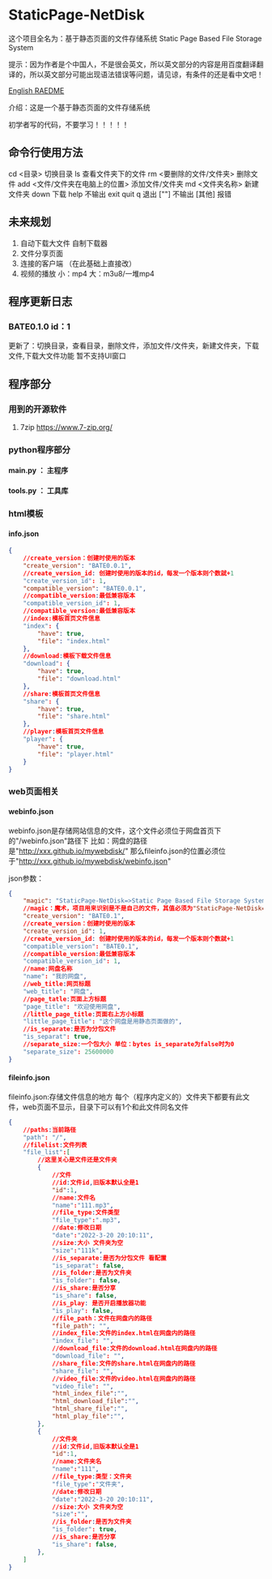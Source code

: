 # StaticPage-NetDisk
这个项目全名为：基于静态页面的文件存储系统 Static Page Based File Storage System

提示：因为作者是个中国人，不是很会英文，所以英文部分的内容是用百度翻译翻译的，所以英文部分可能出现语法错误等问题，请见谅，有条件的还是看中文吧！

[English RAEDME](README_EN.md)

介绍：这是一个基于静态页面的文件存储系统

初学者写的代码，不要学习！！！！！

## 命令行使用方法
cd <目录> 切换目录
ls 查看文件夹下的文件
rm <要删除的文件/文件夹> 删除文件
add <文件/文件夹在电脑上的位置> 添加文件/文件夹
md <文件夹名称> 新建文件夹
down 下载
help 不输出
exit quit q 退出
[""] 不输出
[其他] 报错

## 未来规划
1. 自动下载大文件 自制下载器
2. 文件分享页面
3. 连接的客户端 （在此基础上直接改）
4. 视频的播放 小：mp4 大：m3u8/一堆mp4

## 程序更新日志
### BATE0.1.0  id：1
更新了：切换目录，查看目录，删除文件，添加文件/文件夹，新建文件夹，下载文件,下载大文件功能
暂不支持UI窗口

## 程序部分
### 用到的开源软件
1. 7zip https://www.7-zip.org/

### python程序部分
#### main.py ： 主程序
#### tools.py ： 工具库

### html模板
#### info.json
```json
{
    //create_version：创建时使用的版本
    "create_version": "BATE0.0.1",
    //create_version_id: 创建时使用的版本的id，每发一个版本则个数就+1
    "create_version_id": 1,
    "compatible_version": "BATE0.0.1",
    //compatible_version:最低兼容版本
    "compatible_version_id": 1,
    //compatible_version:最低兼容版本
    //index:模板首页文件信息
    "index": {
        "have": true,
        "file": "index.html"
    },
    //download:模板下载文件信息
    "download": {
        "have": true,
        "file": "download.html"
    },
    //share:模板首页文件信息
    "share": {
        "have": true,
        "file": "share.html"
    },
    //player:模板首页文件信息
    "player": {
        "have": true,
        "file": "player.html"
    } 
}
```

### web页面相关
#### webinfo.json
webinfo.json是存储网站信息的文件，这个文件必须位于网盘首页下的"/webinfo.json"路径下
比如：网盘的路径是"http://xxx.github.io/mywebdisk/"
那么fileinfo.json的位置必须位于"http://xxx.github.io/mywebdisk/webinfo.json"

json参数：
```json
{
    "magic": "StaticPage-NetDisk=>Static Page Based File Storage System Made by htfc786 242bbd3",
    //magic：魔术，项目用来识别是不是自己的文件，其值必须为"StaticPage-NetDisk=>Static Page Based File Storage System Made by htfc786 242bbd3"
    "create_version": "BATE0.1",
    //create_version：创建时使用的版本
    "create_version_id": 1,
    //create_version_id: 创建时使用的版本的id，每发一个版本则个数就+1
    "compatible_version": "BATE0.1",
    //compatible_version:最低兼容版本
    "compatible_version_id": 1,
    //name:网盘名称
    "name": "我的网盘",
    //web_title:网页标题
    "web_title": "网盘",
    //page_tatle:页面上方标题
    "page_title": "欢迎使用网盘",
    //little_page_title:页面右上方小标题
    "little_page_title": "这个网盘是用静态页面做的",
    //is_separate:是否为分包文件 
    "is_separat": true,
    //separate_size:一个包大小 单位：bytes is_separate为false时为0
    "separate_size": 25600000
}
```

#### fileinfo.json
fileinfo.json:存储文件信息的地方
每个（程序内定义的）文件夹下都要有此文件，web页面不显示，目录下可以有1个和此文件同名文件
```json
{
    //paths:当前路径
    "path": "/",
    //filelist:文件列表
    "file_list":[
        //这里关心是文件还是文件夹
        {   
            //文件
            //id:文件id,旧版本默认全是1
            "id":1,
            //name:文件名
            "name":"111.mp3",
            //file_type:文件类型
            "file_type":".mp3",
            //date:修改日期
            "date":"2022-3-20 20:10:11",
            //size:大小 文件夹为空
            "size":"111k",
            //is_separate:是否为分包文件 看配置
            "is_separat": false,
            //is_folder:是否为文件夹
            "is_folder": false,
            //is_share:是否分享
            "is_share": false,
            //is_play: 是否开启播放器功能
            "is_play": false,
            //file_path：文件在网盘内的路径
            "file_path": "",
            //index_file:文件的index.html在网盘内的路径
            "index_file": "",
            //download_file:文件的download.html在网盘内的路径
            "download_file": "",
            //share_file:文件的share.html在网盘内的路径
            "share_file": "",
            //video_file:文件的video.html在网盘内的路径
            "video_file": "",
            "html_index_file":"",
            "html_download_file":"",
            "html_share_file":"",
            "html_play_file":"",
        },
        {   
            //文件夹
            //id:文件id,旧版本默认全是1
            "id":1,
            //name:文件夹名
            "name":"111",
            //file_type:类型：文件夹
            "file_type":"文件夹",
            //date:修改日期
            "date":"2022-3-20 20:10:11",
            //size:大小 文件夹为空
            "size":"",
            //is_folder:是否为文件夹
            "is_folder": true,
            //is_share:是否分享
            "is_share": false,
        },
    ]
}
```